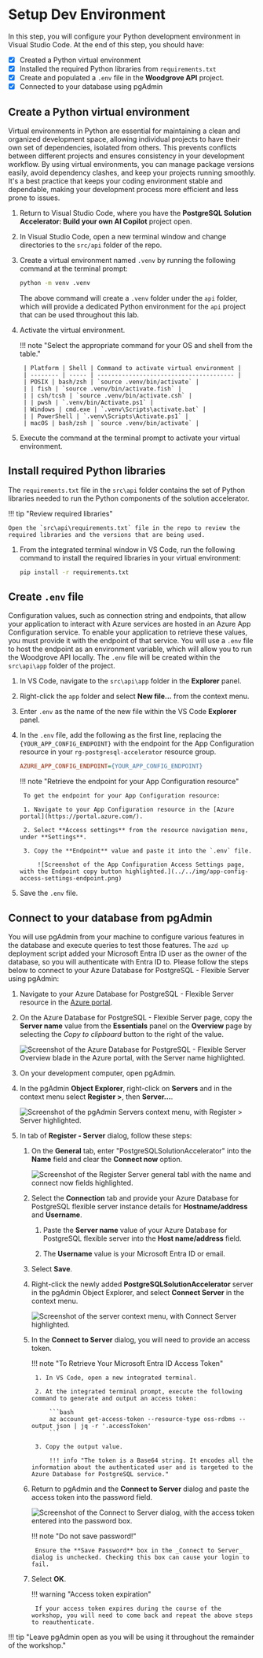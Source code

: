 # Setup Dev Environment

In this step, you will configure your Python development environment in Visual Studio Code. At the end of this step, you should have:

- [X] Created a Python virtual environment
- [X] Installed the required Python libraries from `requirements.txt`
- [X] Create and populated a `.env` file in the **Woodgrove API** project.
- [X] Connected to your database using pgAdmin

## **Create a Python virtual environment**

Virtual environments in Python are essential for maintaining a clean and organized development space, allowing individual projects to have their own set of dependencies, isolated from others. This prevents conflicts between different projects and ensures consistency in your development workflow. By using virtual environments, you can manage package versions easily, avoid dependency clashes, and keep your projects running smoothly. It's a best practice that keeps your coding environment stable and dependable, making your development process more efficient and less prone to issues.

1. Return to Visual Studio Code, where you have the **PostgreSQL Solution Accelerator: Build your own AI Copilot** project open.

2. In Visual Studio Code, open a new terminal window and change directories to the `src/api` folder of the repo.

3. Create a virtual environment named `.venv` by running the following command at the terminal prompt:

    ```bash title=""
    python -m venv .venv 
    ```

    The above command will create a `.venv` folder under the `api` folder, which will provide a dedicated Python environment for the `api` project that can be used throughout this lab.

4. Activate the virtual environment.

    !!! note "Select the appropriate command for your OS and shell from the table."

        | Platform | Shell | Command to activate virtual environment |
        | -------- | ----- | --------------------------------------- |
        | POSIX | bash/zsh | `source .venv/bin/activate` |
        | | fish | `source .venv/bin/activate.fish` |
        | | csh/tcsh | `source .venv/bin/activate.csh` |
        | | pwsh | `.venv/bin/Activate.ps1` |
        | Windows | cmd.exe | `.venv\Scripts\activate.bat` |
        | | PowerShell | `.venv\Scripts\Activate.ps1` |
        | macOS | bash/zsh | `source .venv/bin/activate` |

5. Execute the command at the terminal prompt to activate your virtual environment.

## **Install required Python libraries**

The `requirements.txt` file in the `src\api` folder contains the set of Python libraries needed to run the Python components of the solution accelerator.

!!! tip "Review required libraries"

    Open the `src\api\requirements.txt` file in the repo to review the required libraries and the versions that are being used.

1. From the integrated terminal window in VS Code, run the following command to install the required libraries in your virtual environment:

    ```bash title=""
    pip install -r requirements.txt
    ```

## **Create `.env` file**

Configuration values, such as connection string and endpoints, that allow your application to interact with Azure services are hosted in an Azure App Configuration service. To enable your application to retrieve these values, you must provide it with the endpoint of that service. You will use a `.env` file to host the endpoint as an environment variable, which will allow you to run the Woodgrove API locally. The `.env` file will be created within the `src\api\app` folder of the project.

1. In VS Code, navigate to the `src\api\app` folder in the **Explorer** panel.

2. Right-click the `app` folder and select **New file...** from the context menu.

3. Enter `.env` as the name of the new file within the VS Code **Explorer** panel.

4. In the `.env` file, add the following as the first line, replacing the `{YOUR_APP_CONFIG_ENDPOINT}` with the endpoint for the App Configuration resource in your `rg-postgresql-accelerator` resource group.

    ```ini title=""
    AZURE_APP_CONFIG_ENDPOINT={YOUR_APP_CONFIG_ENDPOINT}
    ```

    !!! note "Retrieve the endpoint for your App Configuration resource"

        To get the endpoint for your App Configuration resource:

        1. Navigate to your App Configuration resource in the [Azure portal](https://portal.azure.com/).
        
        2. Select **Access settings** from the resource navigation menu, under **Settings**.
        
        3. Copy the **Endpoint** value and paste it into the `.env` file.

            ![Screenshot of the App Configuration Access Settings page, with the Endpoint copy button highlighted.](../../img/app-config-access-settings-endpoint.png)

5. Save the `.env` file.

## **Connect to your database from pgAdmin**

You will use pgAdmin from your machine to configure various features in the database and execute queries to test those features. The `azd up` deployment script added your Microsoft Entra ID user as the owner of the database, so you will authenticate with Entra ID to. Please follow the steps below to connect to your Azure Database for PostgreSQL - Flexible Server using pgAdmin:

1. Navigate to your Azure Database for PostgreSQL - Flexible Server resource in the [Azure portal](https://portal.azure.com/).

2. On the Azure Database for PostgreSQL - Flexible Server page, copy the **Server name** value from the **Essentials** panel on the **Overview** page by selecting the _Copy to clipboard_ button to the right of the value.

    ![Screenshot of the Azure Database for PostgreSQL - Flexible Server Overview blade in the Azure portal, with the Server name highlighted.](../../img/azure-database-for-postgresql-server-name.png)

3. On your development computer, open pgAdmin.

4. In the pgAdmin **Object Explorer**, right-click on **Servers** and in the context menu select **Register >**, then **Server...**.

    ![Screenshot of the pgAdmin Servers context menu, with Register > Server highlighted.](../../img/pgadmin-register-server.png)

5. In tab of **Register - Server** dialog, follow these steps:

    1. On the **General** tab, enter "PostgreSQLSolutionAccelerator" into the **Name** field and clear the **Connect now** option.

        ![Screenshot of the Register Server general tabl with the name and connect now fields highlighted.](../../img/pgadmin-register-server-general-tab.png)

    2. Select the **Connection** tab and provide your Azure Database for PostgreSQL flexible server instance details for **Hostname/address** and **Username**.

        1. Paste the **Server name** value of your Azure Database for PostgreSQL flexible server into the **Host name/address** field.

        2. The **Username** value is your Microsoft Entra ID or email.

    3. Select **Save**.

    4. Right-click the newly added **PostgreSQLSolutionAccelerator** server in the pgAdmin Object Explorer, and select **Connect Server** in the context menu.

        ![Screenshot of the server context menu, with Connect Server highlighted.](../../img/pgadmin-connect-server.png)

    5. In the **Connect to Server** dialog, you will need to provide an access token.

        !!! note "To Retrieve Your Microsoft Entra ID Access Token"

            1. In VS Code, open a new integrated terminal.

            2. At the integrated terminal prompt, execute the following command to generate and output an access token:

                ```bash
                az account get-access-token --resource-type oss-rdbms --output json | jq -r '.accessToken'
                ```

            3. Copy the output value.

                !!! info "The token is a Base64 string. It encodes all the information about the authenticated user and is targeted to the Azure Database for PostgreSQL service."

    6. Return to pgAdmin and the **Connect to Server** dialog and paste the access token into the password field.

        ![Screenshot of the Connect to Server dialog, with the access token entered into the password box.](../../img/pgadmin-connect-to-server.png)

        !!! note "Do not save password!"

            Ensure the **Save Password** box in the _Connect to Server_ dialog is unchecked. Checking this box can cause your login to fail.

    7. Select **OK**.

        !!! warning "Access token expiration"

            If your access token expires during the course of the workshop, you will need to come back and repeat the above steps to reauthenticate.

!!! tip "Leave pgAdmin open as you will be using it throughout the remainder of the workshop."
